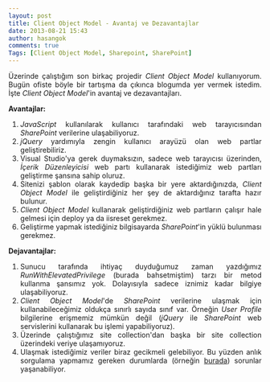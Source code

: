 ```yaml
---
layout: post
title: Client Object Model - Avantaj ve Dezavantajlar
date: 2013-08-21 15:43
author: hasangok
comments: true
Tags: [Client Object Model, Sharepoint, SharePoint]
---
```

<p style="text-align: justify;">Üzerinde çalıştığım son birkaç projedir <em>Client Object Model</em> kullanıyorum. Bugün ofiste böyle bir tartışma da çıkınca blogumda yer vermek istedim. İşte <em>Client Object Model</em>'in avantaj ve dezavantajları.</p>
<p style="text-align: justify;"><strong>Avantajlar:</strong></p>

<ol style="text-align: justify;">
	<li style="text-align: justify;"><em>JavaScript</em> kullanılarak kullanıcı tarafındaki web tarayıcısından <em>SharePoint</em> verilerine ulaşabiliyoruz.</li>
	<li style="text-align: justify;"><em>jQuery</em> yardımıyla zengin kullanıcı arayüzü olan web partlar geliştirebiliriz.</li>
	<li style="text-align: justify;">Visual Studio'ya gerek duymaksızın, sadece web tarayıcısı üzerinden, <em>İçerik Düzenleyicisi</em> web partı kullanarak istediğimiz web partları geliştirme şansına sahip oluruz.</li>
	<li style="text-align: justify;">Sitenizi şablon olarak kaydedip başka bir yere aktardığınızda, <em>Client Object Model</em> ile geliştirdiğiniz her şey de aktardığınız tarafta hazır bulunur.</li>
	<li style="text-align: justify;"><em>Client Object Model</em> kullanarak geliştirdiğiniz web partların çalışır hale gelmesi için deploy ya da iisreset gerekmez.</li>
	<li style="text-align: justify;">Geliştirme yapmak istediğiniz bilgisayarda <em>SharePoint</em>'in yüklü bulunması gerekmez.</li>
</ol>
<p style="text-align: justify;"><strong>Dejavantajlar:</strong></p>

<ol>
	<li style="text-align: justify;">Sunucu tarafında ihtiyaç duyduğumuz zaman yazdığımız <em>RunWithElevatedPrivilege</em> (burada bahsetmiştim) tarzı bir metod kullanma şansımız yok. Dolayısıyla sadece iznimiz kadar bilgiye ulaşabiliyoruz.</li>
	<li style="text-align: justify;"><em>Client Object Model</em>'de <em>SharePoint</em> verilerine ulaşmak için kullanabileceğimiz oldukça sınırlı sayıda sınıf var. Örneğin <em>User Profile</em> bilgilerine erişmemiz mümkün değil (<em>jQuery</em> ile <em>SharePoint</em> web servislerini kullanarak bu işlemi yapabiliyoruz).</li>
	<li style="text-align: justify;">Üzerinde çalıştığımız site collection'dan başka bir site collection üzerindeki veriye ulaşamıyoruz.</li>
	<li style="text-align: justify;">Ulaşmak istediğimiz veriler biraz gecikmeli gelebiliyor. Bu yüzden anlık sorgulama yapmamız gereken durumlarda (örneğin <a title="Enerjisa – Enerjik Sözlük" href="http://www.hasangok.com.tr/?portfolio=enerjisa-enerjik-sozluk">burada</a>) sorunlar yaşanabiliyor.</li>
</ol>
